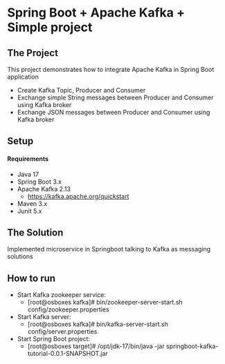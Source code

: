# Spring Boot + Apache Kafka + Simple project

## The Project

This project demonstrates how to integrate Apache Kafka in Spring Boot application  
- Create Kafka Topic, Producer and Consumer
- Exchange simple String messages between Producer and Consumer using Kafka broker
- Exchange JSON messages between Producer and Consumer using Kafka broker

## Setup
#### Requirements
- Java 17
- Spring Boot 3.x
- Apache Kafka 2.13
  - https://kafka.apache.org/quickstart
- Maven 3.x
- Junit 5.x

## The Solution
Implemented microservice in Springboot talking to Kafka as messaging solutions

## How to run
- Start Kafka zookeeper service:
  - [root@osboxes kafka]# bin/zookeeper-server-start.sh config/zookeeper.properties
- Start Kafka server:
  - [root@osboxes kafka]# bin/kafka-server-start.sh config/server.properties
- Start Spring Boot project:
  - [root@osboxes target]# /opt/jdk-17/bin/java -jar springboot-kafka-tutorial-0.0.1-SNAPSHOT.jar
